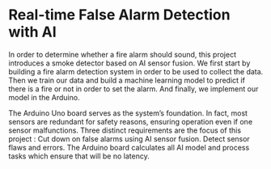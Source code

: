# Real-time False Alarm Detection with AI


In order to determine whether a fire alarm should sound, this project introduces a
smoke detector based on AI sensor fusion. We first start by building a fire alarm detection
system in order to be used to collect the data. Then we train our data and build a machine
learning model to predict if there is a fire or not in order to set the alarm. And finally,
we implement our model in the Arduino.

The Arduino Uno board serves as the system’s foundation. In fact, most sensors are
redundant for safety reasons, ensuring operation even if one sensor malfunctions.
Three distinct requirements are the focus of this project : Cut down on false alarms
using AI sensor fusion. Detect sensor flaws and errors. The Arduino board calculates all
AI model and process tasks which ensure that will be no latency.
